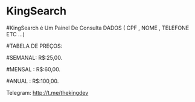 # KingSearch

#KingSearch é Um Painel De Consulta DADOS
( CPF , NOME , TELEFONE ETC ...)

#TABELA DE PREÇOS:

#SEMANAL: R$:25,00. 

#MENSAL : R$:60,00. 

#ANUAL  : R$:100,00. 

Telegram: http://t.me/thekingdev

